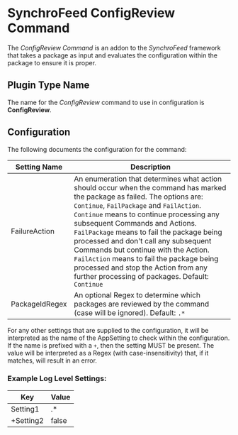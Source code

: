 # SynchroFeed ConfigReview Command

The *ConfigReview Command* is an addon to the *SynchroFeed* framework that takes a package as input and evaluates the configuration within the package to ensure it is proper.

## Plugin Type Name

The name for the *ConfigReview* command to use in configuration is **ConfigReview**.

## Configuration

The following documents the configuration for the command:

| Setting Name             | Description |
|--------------------------|-------------|
| FailureAction            | An enumeration that determines what action should occur when the command has marked the package as failed. The options are: `Continue`, `FailPackage` and `FailAction`.  `Continue` means to continue processing any subsequent Commands and Actions. `FailPackage` means to fail the package being processed and don't call any subsequent Commands but continue with the Action. `FailAction` means to fail the package being processed and stop the Action from any further processing of packages. Default: `Continue` |
| PackageIdRegex           | An optional Regex to determine which packages are reviewed by the command (case will be ignored).  Default: `.*` |

For any other settings that are supplied to the configuration, it will be interpreted as the name of the AppSetting to check within the configuration.  If the name is prefixed with a `+`, then the setting MUST be present.  The value will be interpreted as a Regex (with case-insensitivity) that, if it matches, will result in an error.

### Example Log Level Settings:

| Key|Value|
|----|-----|
|Setting1|.*
|+Setting2|false